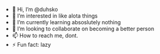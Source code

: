 - 👋 Hi, I’m @duhsko
- 👀 I’m interested in like alota things
- 🌱 I’m currently learning absoslutely nothing
- 💞️ I’m looking to collaborate on becoming a better person
- 📫 How to reach me, dont.
- ⚡ Fun fact: lazy

<!---
duhsko/duhsko is a ✨ special ✨ repository because its `README.md` (this file) appears on your GitHub profile.
You can click the Preview link to take a look at your changes.
ok bro i do not care cuh
--->
